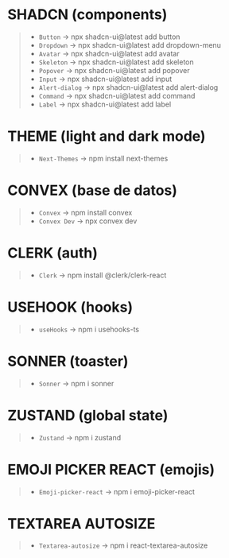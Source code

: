 # SHADCN (components)
>- `Button` → npx shadcn-ui@latest add button
>- `Dropdown` → npx shadcn-ui@latest add dropdown-menu
>- `Avatar` → npx shadcn-ui@latest add avatar
>- `Skeleton` → npx shadcn-ui@latest add skeleton
>- `Popover` → npx shadcn-ui@latest add popover
>- `Input` → npx shadcn-ui@latest add input
>- `Alert-dialog` → npx shadcn-ui@latest add alert-dialog
>- `Command` → npx shadcn-ui@latest add command
>- `Label` → npx shadcn-ui@latest add label

# THEME (light and dark mode)
>- `Next-Themes` → npm install next-themes

# CONVEX (base de datos)
>- `Convex` → npm install convex
>- `Convex Dev` → npx convex dev

# CLERK (auth)
>- `Clerk` → npm install @clerk/clerk-react

# USEHOOK (hooks)
>- `useHooks` → npm i usehooks-ts

# SONNER (toaster)
>- `Sonner` → npm i sonner

# ZUSTAND (global state)
>- `Zustand` → npm i zustand

# EMOJI PICKER REACT (emojis)
>- `Emoji-picker-react` → npm i emoji-picker-react

# TEXTAREA AUTOSIZE
>- `Textarea-autosize` → npm i react-textarea-autosize
